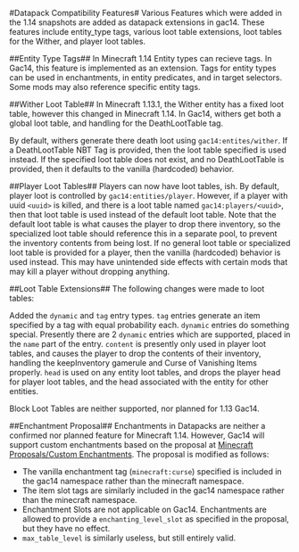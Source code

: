 #Datapack Compatibility Features#
Various Features which were added in the 1.14 snapshots are added as datapack extensions in gac14. These features include entity_type tags, various loot table extensions, loot tables for the Wither, and player loot tables. 

##Entity Type Tags##
In Minecraft 1.14 Entity types can recieve tags. In Gac14, this feature is implemented as an extension. Tags for entity types can be used in enchantments, in entity predicates, and in target selectors. 
Some mods may also reference specific entity tags. 

##Wither Loot Table##
In Minecraft 1.13.1, the Wither entity has a fixed loot table, however this changed in Minecraft 1.14. 
In Gac14, withers get both a global loot table, and handling for the DeathLootTable tag. 

By default, withers generate there death loot using `gac14:entites/wither`. If a DeathLootTable NBT Tag is provided, then the loot table specified is used instead. 
If the specified loot table does not exist, and no DeathLootTable is provided, then it defaults to the vanilla (hardcoded) behavior. 

##Player Loot Tables##
Players can now have loot tables, ish. By default, player loot is controlled by `gac14:entities/player`. However, if a player with uuid `<uuid>` is killed, and there is a loot table named `gac14:players/<uuid>`, then that loot table is used instead of the default loot table. 
Note that the default loot table is what causes the player to drop there inventory, so the specialized loot table should reference this in a separate pool, to prevent the inventory contents from being lost. 
If no general loot table or specialized loot table is provided for a player, then the vanilla (hardcoded) behavior is used instead. 
This may have unintended side effects with certain mods that may kill a player without dropping anything. 

##Loot Table Extensions##
The following changes were made to loot tables:

Added the `dynamic` and `tag` entry types. 
`tag` entries generate an item specified by a tag with equal probability each. 
`dynamic` entries do something special. 
Presently there are 2 `dynamic` entries which are supported, placed in the `name` part of the entry. 
`content` is presently only used in player loot tables, and causes the player to drop the contents of their inventory, handling the keepInventory gamerule and Curse of Vanishing Items properly. 
`head` is used on any entity loot tables, and drops the player head for player loot tables, and the head associated with the entity for other entities. 

Block Loot Tables are neither supported, nor planned for 1.13 Gac14. 

##Enchantment Proposal##
Enchantments in Datapacks are neither a confirmed nor planned feature for Minecraft 1.14. However, Gac14 will support custom enchantments based on the proposal at [Minecraft Proposals/Custom Enchantments](https://github.com/chorman0773/Minecraft-Proposals/tree/master/Custom%20Enchantments). 
The proposal is modified as follows:

* The vanilla enchantment tag (`minecraft:curse`) specified is included in the gac14 namespace rather than the minecraft namespace. 
* The item slot tags are similarly included in the gac14 namespace rather than the minecraft namespace. 
* Enchantment Slots are not applicable on Gac14. Enchantments are allowed to provide a `enchanting_level_slot` as specified in the proposal, but they have no effect. 
* `max_table_level` is similarly useless, but still entirely valid. 



